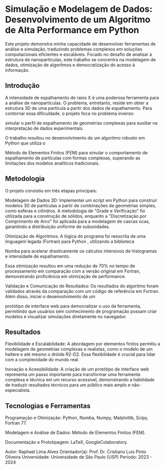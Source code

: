 # Simulação e Modelagem de Dados: Desenvolvimento de um Algoritmo de Alta Performance em Python

Este projeto demonstra minha capacidade de desenvolver ferramentas de análise e simulação, traduzindo problemas complexos em soluções computacionais eficientes e escaláveis. Focado no desafio de analisar a estrutura de nanopartículas, este trabalho se concentra na modelagem de dados, otimização de algoritmos e democratização do acesso à informação.

## Introdução

A intensidade de espalhamento de raios X é uma poderosa ferramenta para a análise de nanopartículas. O problema, entretanto, reside em obter a estrutura 3D de uma partícula a partir dos dados de espalhamento. Para contornar essa dificuldade, o projeto foca no problema inverso: 


simular o perfil de espalhamento de geometrias complexas para auxiliar na interpretação de dados experimentais.

O trabalho resultou no desenvolvimento de um algoritmo robusto em Python que utiliza o 

Método de Elementos Finitos (FEM) para simular o comportamento de espalhamento de partículas com formas complexas, superando as limitações dos modelos analíticos tradicionais.



## Metodologia

O projeto consistiu em três etapas principais:


Modelagem de Dados 3D: Implementei um script em Python para construir modelos 3D de partículas a partir de combinações de geometrias simples, como esferas e cilindros. A metodologia de "Grade e Verificação" foi utilizada para a construção de sólidos, enquanto a "Discretização por Comprimento de Arco" foi aplicada para a modelagem de cascas ocas, garantindo a distribuição uniforme de subunidades.






Otimização de Algoritmos: A lógica do programa foi reescrita de uma linguagem legada (Fortran) para Python , utilizando a biblioteca 


Numba para acelerar drasticamente os cálculos intensivos de histogramas e intensidade de espalhamento. 


Essa otimização resultou em uma redução de 70% no tempo de processamento em comparação com a versão original em Fortran, demonstrando proficiência em otimização de performance.


Validação e Comunicação de Resultados: Os resultados do algoritmo foram validados através da comparação com um código de referência em Fortran. Além disso, iniciei o desenvolvimento de um 

protótipo de interface web para democratizar o uso da ferramenta, permitindo que usuários sem conhecimento de programação possam criar modelos e visualizar simulações diretamente no navegador.

## Resultados


Flexibilidade e Escalabilidade: A abordagem por elementos finitos permitiu a modelagem de geometrias complexas e realistas, como o modelo de um haltere e até mesmo o dróide R2-D2. Essa flexibilidade é crucial para lidar com a complexidade do mundo real.


Inovação e Acessibilidade: A criação de um protótipo de interface web representa um passo importante para transformar uma ferramenta complexa e técnica em um recurso acessível, demonstrando a habilidade de traduzir resultados técnicos para um público mais amplo e não-especialista.


## Tecnologias e Ferramentas

Programação e Otimização: Python, Numba, Numpy, Matplotlib, Scipy, Fortran 77.

Modelagem e Análise de Dados: Método de Elementos Finitos (FEM).

Documentação e Prototipagem: LaTeX, GoogleColaboratory.

Autor: Raphael Lima Alves
Orientador(a): Prof. Dr. Cristiano Luis Pinto Oliveira
Universidade: Universidade de São Paulo (USP)
Período: 2023 - 2024
